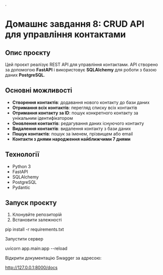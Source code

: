 .
# Домашнє завдання 8: CRUD API для управління контактами

## Опис проєкту
Цей проєкт реалізує REST API для управління контактами. API створено за допомогою **FastAPI** і використовує **SQLAlchemy** для роботи з базою даних **PostgreSQL**.

## Основні можливості
- **Створення контактів**: додавання нового контакту до бази даних
- **Отримання всіх контактів**: перегляд списку всіх контактів
- **Отримання контакту за ID**: пошук конкретного контакту за унікальним ідентифікатором
- **Оновлення контактів**: редагування даних існуючого контакту
- **Видалення контактів**: видалення контакту з бази даних
- **Пошук контактів**: пошук за іменем, прізвищем або email
- **Контакти з днями народження найближчими 7 днями**

## Технології
- Python 3
- FastAPI
- SQLAlchemy
- PostgreSQL
- Pydantic

## Запуск проєкту
1. Клонувйте репозиторій
2. Встановити залежності

pip install -r requirements.txt

Запустити сервер

uvicorn app.main:app --reload

Відкрити документацію Swagger за адресою:

http://127.0.0.1:8000/docs